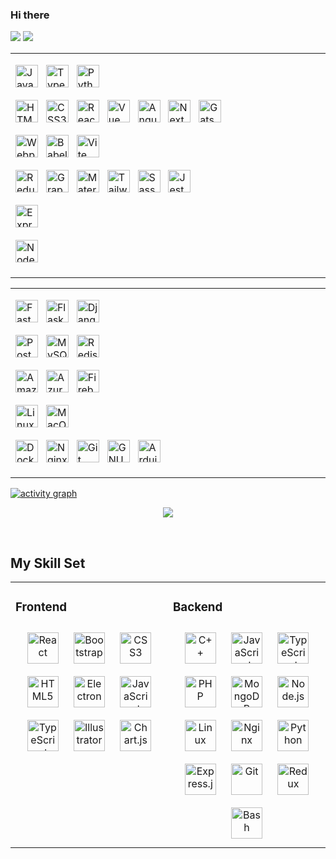 ### Hi there

<p>
<img src="https://github-readme-stats.vercel.app/api?username=romanxeo&show_icons=true&count_private=true" />
<img src="https://github-readme-stats.vercel.app/api/top-langs/?username=romanxeo&layout=compact&count_private=true" />
</p>

<p>
<span>
<table width="100%">
<tr>
<td valign="top" width="50%">

<div>
<p>
    <a
        href="https://developer.mozilla.org/en-US/docs/Web/JavaScript"
        target="_blank"
        rel="noreferrer"
    ><img
        src="https://raw.githubusercontent.com/danielcranney/readme-generator/main/public/icons/skills/javascript-colored.svg"
        width="36"
        height="36"
        alt="JavaScript"
    /></a><span>&nbsp;&nbsp;&nbsp;</span><a
        href="https://www.typescriptlang.org/"
        target="_blank"
        rel="noreferrer"
    ><img
        src="https://raw.githubusercontent.com/danielcranney/readme-generator/main/public/icons/skills/typescript-colored.svg"
        width="36"
        height="36"
        alt="TypeScript"
    /></a><span>&nbsp;&nbsp;&nbsp;</span><a
        href="https://www.python.org/"
        target="_blank"
        rel="noreferrer"
    ><img
        src="https://raw.githubusercontent.com/danielcranney/readme-generator/main/public/icons/skills/python-colored.svg"
        width="36"
        height="36"
        alt="Python"
    /></a>
</p>

<p>
    <a
        href="https://developer.mozilla.org/en-US/docs/Glossary/HTML5"
        target="_blank"
        rel="noreferrer"
    ><img
        src="https://raw.githubusercontent.com/danielcranney/readme-generator/main/public/icons/skills/html5-colored.svg"
        width="36"
        height="36"
        alt="HTML5"
    /></a><span>&nbsp;&nbsp;&nbsp;</span><a
        href="https://www.w3.org/TR/CSS/#css"
        target="_blank"
        rel="noreferrer"
    ><img
        src="https://raw.githubusercontent.com/danielcranney/readme-generator/main/public/icons/skills/css3-colored.svg"
        width="36"
        height="36"
        alt="CSS3"
    /></a><span>&nbsp;&nbsp;&nbsp;</span><a
        href="https://reactjs.org/"
        target="_blank"
        rel="noreferrer"
    ><img
        src="https://raw.githubusercontent.com/danielcranney/readme-generator/main/public/icons/skills/react-colored.svg"
        width="36"
        height="36"
        alt="React"
    /></a><span>&nbsp;&nbsp;&nbsp;</span><a
        href="https://vuejs.org/"
        target="_blank"
        rel="noreferrer"
    ><img
        src="https://raw.githubusercontent.com/danielcranney/readme-generator/main/public/icons/skills/vuejs-colored.svg"
        width="36"
        height="36"
        alt="Vue"
    /></a><span>&nbsp;&nbsp;&nbsp;</span><a
        href="https://angular.io/"
        target="_blank"
        rel="noreferrer"
    ><img
        src="https://raw.githubusercontent.com/danielcranney/readme-generator/main/public/icons/skills/angularjs-colored.svg"
        width="36"
        height="36"
        alt="Angular"
    /></a><span>&nbsp;&nbsp;&nbsp;</span><a
        href="https://nextjs.org/docs"
        target="_blank"
        rel="noreferrer"
    ><img
        src="https://raw.githubusercontent.com/danielcranney/readme-generator/main/public/icons/skills/nextjs-colored.svg"
        width="36"
        height="36"
        alt="NextJs"
    /></a><span>&nbsp;&nbsp;&nbsp;</span><a
        href="https://www.gatsbyjs.com/"
        target="_blank"
        rel="noreferrer"
    ><img
        src="https://raw.githubusercontent.com/danielcranney/readme-generator/main/public/icons/skills/gatsby-colored.svg"
        width="36"
        height="36"
        alt="Gatsby"
    /></a><span>&nbsp;&nbsp;&nbsp;</span>
</p>

<p>
    <a
        href="https://webpack.js.org/"
        target="_blank"
        rel="noreferrer"
    ><img
        src="https://profilinator.rishav.dev/skills-assets/webpack-original.svg"
        width="36"
        height="36"
        alt="Webpack"
    /></a><span>&nbsp;&nbsp;&nbsp;</span><a
        href="https://babeljs.io/"
        target="_blank"
        rel="noreferrer"
    ><img
        src="https://raw.githubusercontent.com/danielcranney/readme-generator/main/public/icons/skills/babel-colored.svg"
        width="36"
        height="36"
        alt="Babel"
    /></a><span>&nbsp;&nbsp;&nbsp;</span><a
        href="https://vitejs.dev/"
        target="_blank"
        rel="noreferrer"
    ><img
        src="https://raw.githubusercontent.com/danielcranney/readme-generator/main/public/icons/skills/vite-colored.svg"
        width="36"
        height="36"
        alt="Vite"
    /></a><span>&nbsp;&nbsp;&nbsp;</span>
</p>

<p>
    <a
        href="https://redux.js.org/"
        target="_blank"
        rel="noreferrer"
    ><img
        src="https://raw.githubusercontent.com/danielcranney/readme-generator/main/public/icons/skills/redux-colored.svg"
        width="36"
        height="36"
        alt="Redux"
    /></a><span>&nbsp;&nbsp;&nbsp;</span><a
        href="https://graphql.org/"
        target="_blank"
        rel="noreferrer"
    ><img
        src="https://profilinator.rishav.dev/skills-assets/graphql.png"
        alt="GraphQL"
        width="36"
        height="36"
    /></a><span>&nbsp;&nbsp;&nbsp;</span><a
        href="https://mui.com/"
        target="_blank"
        rel="noreferrer"
    ><img
        src="https://raw.githubusercontent.com/danielcranney/readme-generator/main/public/icons/skills/materialui-colored.svg"
        width="36"
        height="36"
        alt="Material UI"
    /></a><span>&nbsp;&nbsp;&nbsp;</span><a
        href="https://tailwindcss.com/"
        target="_blank"
        rel="noreferrer"
    ><img
        src="https://raw.githubusercontent.com/danielcranney/readme-generator/main/public/icons/skills/tailwindcss-colored.svg"
        width="36"
        height="36"
        alt="TailwindCSS"
    /></a><span>&nbsp;&nbsp;&nbsp;</span><a
        href="https://sass-lang.com/"
        target="_blank"
        rel="noreferrer"
    ><img
        src="https://raw.githubusercontent.com/danielcranney/readme-generator/main/public/icons/skills/sass-colored.svg"
        width="36"
        height="36"
        alt="Sass"
    /></a><span>&nbsp;&nbsp;&nbsp;</span><a
        href="https://www.jestjs.io/"
        target="_blank"
        rel="noreferrer"
    ><img
        src="https://profilinator.rishav.dev/skills-assets/jest.svg"
        alt="Jest"
        width="36"
        height="36"
    /></a><span>&nbsp;&nbsp;&nbsp;</span>
</p>

<p>
    <a
        href="https://expressjs.com/"
        target="_blank"
        rel="noreferrer"
    ><img
        src="https://raw.githubusercontent.com/danielcranney/readme-generator/main/public/icons/skills/express-colored.svg"
        width="36"
        height="36"
        alt="Express"
    /></a><span>&nbsp;&nbsp;&nbsp;</span>
</p>

<p>
    <a
        href="https://nodejs.org/en/"
        target="_blank"
        rel="noreferrer"
    ><img
        src="https://raw.githubusercontent.com/danielcranney/readme-generator/main/public/icons/skills/nodejs-colored.svg"
        width="36"
        height="36"
        alt="NodeJS"
    /></a><span>&nbsp;&nbsp;&nbsp;</span>
</p>

</div>
</td>
</tr>
</table>
</span>

<span>
<table width="100%">
<tr>
<td valign="top" width="50%">
<div>

<p>
    <a
        href="https://fastapi.tiangolo.com/"
        target="_blank"
        rel="noreferrer"
    ><img
        src="https://raw.githubusercontent.com/danielcranney/readme-generator/main/public/icons/skills/fastapi-colored.svg"
        width="36"
        height="36"
        alt="Fast API"
    /></a><span>&nbsp;&nbsp;&nbsp;</span><a
        href="https://flask.palletsprojects.com/en/2.0.x/"
        target="_blank"
        rel="noreferrer"
    ><img
        src="https://raw.githubusercontent.com/danielcranney/readme-generator/main/public/icons/skills/flask-colored.svg"
        width="36"
        height="36"
        alt="Flask"
    /></a><span>&nbsp;&nbsp;&nbsp;</span><a
        href="https://www.djangoproject.com/"
        target="_blank"
        rel="noreferrer"
    ><img
        src="https://raw.githubusercontent.com/danielcranney/readme-generator/main/public/icons/skills/django-colored.svg"
        width="36"
        height="36"
        alt="Django"
    /></a><span>&nbsp;&nbsp;&nbsp;</span>
</p>

<p>
    <a
        href="https://www.postgresql.org/"
        target="_blank"
        rel="noreferrer"
    ><img
        src="https://raw.githubusercontent.com/danielcranney/readme-generator/main/public/icons/skills/postgresql-colored.svg"
        width="36"
        height="36"
        alt="PostgreSQL"
    /></a><span>&nbsp;&nbsp;&nbsp;</span><a
        href="https://www.mysql.com/"
        target="_blank"
        rel="noreferrer"
    ><img
        src="https://raw.githubusercontent.com/danielcranney/readme-generator/main/public/icons/skills/mysql-colored.svg"
        width="36"
        height="36"
        alt="MySQL"
    /></a><span>&nbsp;&nbsp;&nbsp;</span><a
        href="https://redis.io/"
        target="_blank"
        rel="noreferrer"
    ><img
        src="https://profilinator.rishav.dev/skills-assets/redis-original-wordmark.svg"
        alt="Redis"
        width="36"
        height="36"
    /></a><span>&nbsp;&nbsp;&nbsp;</span>
</p>

<p>
    <a
        href="https://aws.amazon.com"
        target="_blank"
        rel="noreferrer"
    ><img
        src="https://raw.githubusercontent.com/danielcranney/readme-generator/main/public/icons/skills/aws-colored.svg"
        width="36"
        height="36"
        alt="Amazon Web Services"
    /></a><span>&nbsp;&nbsp;&nbsp;</span><a
        href="https://azure.microsoft.com/en-in/"
        target="_blank"
        rel="noreferrer"
    ><img
        src="https://profilinator.rishav.dev/skills-assets/microsoft_azure-icon.svg"
        alt="Azure"
        width="36"
        height="36"
    /></a><span>&nbsp;&nbsp;&nbsp;</span><a
        href="https://firebase.google.com/"
        target="_blank"
        rel="noreferrer"
    ><img
        src="https://raw.githubusercontent.com/danielcranney/readme-generator/main/public/icons/skills/firebase-colored.svg"
        width="36"
        height="36"
        alt="Firebase"
    /></a><span>&nbsp;&nbsp;&nbsp;</span>
</p>

<p>
    <a
        href="https://www.linux.org/"
        target="_blank"
        rel="noreferrer"
    ><img
        src="https://profilinator.rishav.dev/skills-assets/linux-original.svg"
        alt="Linux"
        width="36"
        height="36"
    /></a><span>&nbsp;&nbsp;&nbsp;</span><a
        href="https://apple.com"
        target="_blank"
        rel="noreferrer"
    ><img
        src="https://raw.githubusercontent.com/danielcranney/readme-generator/main/public/icons/skills/macos-colored.svg"
        width="36"
        height="36"
        alt="MacOS"
    /></a><span>&nbsp;&nbsp;&nbsp;</span>
</p>

<p>
    <a
        href="https://www.docker.com/" target="_blank"
        rel="noreferrer"
    ><img
        src="https://raw.githubusercontent.com/danielcranney/readme-generator/main/public/icons/skills/docker-colored.svg"
        width="36"
        height="36"
        alt="Docker"
    /></a><span>&nbsp;&nbsp;&nbsp;</span><a
        href="https://www.nginx.com/"
        target="_blank"
        rel="noreferrer"
    ><img
        src="https://profilinator.rishav.dev/skills-assets/nginx-original.svg"
        alt="Nginx"
        width="36"
        height="36"
    /></a><span>&nbsp;&nbsp;&nbsp;</span><a
        href="https://github.com/"
        target="_blank"
        rel="noreferrer"
    ><img
        src="https://profilinator.rishav.dev/skills-assets/git-scm-icon.svg"
        alt="Git"
        width="36"
        height="36"
    /></a><span>&nbsp;&nbsp;&nbsp;</span><a
        href="https://www.gnu.org/software/bash/"
        target="_blank"
        rel="noreferrer"
    ><img
        src="https://raw.githubusercontent.com/danielcranney/readme-generator/main/public/icons/skills/gnubash.svg"
        width="36"
        height="36"
        alt="GNU Bash"
    /></a><span>&nbsp;&nbsp;&nbsp;</span><a
        href="https://store.arduino.cc/?gclid=Cj0KCQjw2eilBhCCARIsAG0Pf8uueBifykWcsSS4LPESeGQfxGVKJYnzV7bz471XfknQJy_1VINVWM8aAkLtEALw_wcB"
        target="_blank"
        rel="noreferrer"
    ><img
        src="https://raw.githubusercontent.com/danielcranney/readme-generator/main/public/icons/skills/arduino-colored.svg"
        width="36"
        height="36"
        alt="Arduino"
    /></a><span>&nbsp;&nbsp;&nbsp;</span>
</p>

</div>
</td>
</tr>
</table>
</span>
</p>

[![activity graph](https://github-readme-activity-graph.vercel.app/graph?username=romanxeo&bg_color=fff&color=444&line=888&radius=12&height=400&grid=false&hide_border=false)](https://github.com/ashutosh00710/github-readme-activity-graph)

<p align="center">
  <img src="https://capsule-render.vercel.app/api?type=waving&color=gradient&height=60&section=footer"/>
</p>


<br/>  


## My Skill Set
<table><tr><td valign="top" width="50%">



### Frontend
<div align="center">  
<a href="https://reactjs.org/" target="_blank"><img style="margin: 10px" src="https://profilinator.rishav.dev/skills-assets/react-original-wordmark.svg" alt="React" height="50" /></a>  
<a href="https://getbootstrap.com/docs/3.4/javascript/" target="_blank"><img style="margin: 10px" src="https://profilinator.rishav.dev/skills-assets/bootstrap-plain.svg" alt="Bootstrap" height="50" /></a>  
<a href="https://www.w3schools.com/css/" target="_blank"><img style="margin: 10px" src="https://profilinator.rishav.dev/skills-assets/css3-original-wordmark.svg" alt="CSS3" height="50" /></a>  
<a href="https://en.wikipedia.org/wiki/HTML5" target="_blank"><img style="margin: 10px" src="https://profilinator.rishav.dev/skills-assets/html5-original-wordmark.svg" alt="HTML5" height="50" /></a>  
<a href="https://www.electronjs.org/" target="_blank"><img style="margin: 10px" src="https://profilinator.rishav.dev/skills-assets/electron-original.svg" alt="Electron" height="50" /></a>  
<a href="https://www.javascript.com/" target="_blank"><img style="margin: 10px" src="https://profilinator.rishav.dev/skills-assets/javascript-original.svg" alt="JavaScript" height="50" /></a>  
<a href="https://www.typescriptlang.org/" target="_blank"><img style="margin: 10px" src="https://profilinator.rishav.dev/skills-assets/typescript-original.svg" alt="TypeScript" height="50" /></a>  
<a href="https://www.adobe.com/in/products/illustrator.html" target="_blank"><img style="margin: 10px" src="https://profilinator.rishav.dev/skills-assets/adobe_illustrator-icon.svg" alt="Illustrator" height="50" /></a>  
<a href="https://www.chartjs.org/" target="_blank"><img style="margin: 10px" src="https://profilinator.rishav.dev/skills-assets/logo-title.svg" alt="Chart.js" height="50" /></a>  
</div>

</td><td valign="top" width="50%">



### Backend
<div align="center">  
<a href="https://www.cplusplus.com/" target="_blank"><img style="margin: 10px" src="https://profilinator.rishav.dev/skills-assets/cplusplus-original.svg" alt="C++" height="50" /></a>  
<a href="https://www.javascript.com/" target="_blank"><img style="margin: 10px" src="https://profilinator.rishav.dev/skills-assets/javascript-original.svg" alt="JavaScript" height="50" /></a>  
<a href="https://www.typescriptlang.org/" target="_blank"><img style="margin: 10px" src="https://profilinator.rishav.dev/skills-assets/typescript-original.svg" alt="TypeScript" height="50" /></a>  
<a href="https://www.php.net/" target="_blank"><img style="margin: 10px" src="https://profilinator.rishav.dev/skills-assets/php-original.svg" alt="PHP" height="50" /></a>  
<a href="https://www.mongodb.com/" target="_blank"><img style="margin: 10px" src="https://profilinator.rishav.dev/skills-assets/mongodb-original-wordmark.svg" alt="MongoDB" height="50" /></a>  
<a href="https://nodejs.org/" target="_blank"><img style="margin: 10px" src="https://profilinator.rishav.dev/skills-assets/nodejs-original-wordmark.svg" alt="Node.js" height="50" /></a>  
<a href="https://www.linux.org/" target="_blank"><img style="margin: 10px" src="https://profilinator.rishav.dev/skills-assets/linux-original.svg" alt="Linux" height="50" /></a>  
<a href="https://www.nginx.com/" target="_blank"><img style="margin: 10px" src="https://profilinator.rishav.dev/skills-assets/nginx-original.svg" alt="Nginx" height="50" /></a>  
<a href="https://www.python.org/" target="_blank"><img style="margin: 10px" src="https://profilinator.rishav.dev/skills-assets/python-original.svg" alt="Python" height="50" /></a>  
<a href="https://expressjs.com/" target="_blank"><img style="margin: 10px" src="https://profilinator.rishav.dev/skills-assets/express-original-wordmark.svg" alt="Express.js" height="50" /></a>  
<a href="https://github.com/" target="_blank"><img style="margin: 10px" src="https://profilinator.rishav.dev/skills-assets/git-scm-icon.svg" alt="Git" height="50" /></a>  
<a href="https://redux.js.org/" target="_blank"><img style="margin: 10px" src="https://profilinator.rishav.dev/skills-assets/redux-original.svg" alt="Redux" height="50" /></a>  
<a href="https://www.gnu.org/software/bash/" target="_blank"><img style="margin: 10px" src="https://profilinator.rishav.dev/skills-assets/gnu_bash-icon.svg" alt="Bash" height="50" /></a>  
</div>

</td></tr></table>  

<br/>  